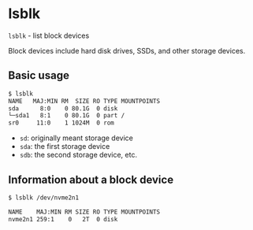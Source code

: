 # lsblk

`lsblk` - list block devices

Block devices include hard disk drives, SSDs, and other storage devices.

## Basic usage
```bash
$ lsblk
NAME   MAJ:MIN RM  SIZE RO TYPE MOUNTPOINTS
sda      8:0    0 80.1G  0 disk
└─sda1   8:1    0 80.1G  0 part /
sr0     11:0    1 1024M  0 rom
```
- `sd`: originally meant storage device
- `sda`: the first storage device
- `sdb`: the second storage device, etc.

## Information about a block device

```bash
$ lsblk /dev/nvme2n1

NAME    MAJ:MIN RM SIZE RO TYPE MOUNTPOINTS
nvme2n1 259:1    0   2T  0 disk
```

